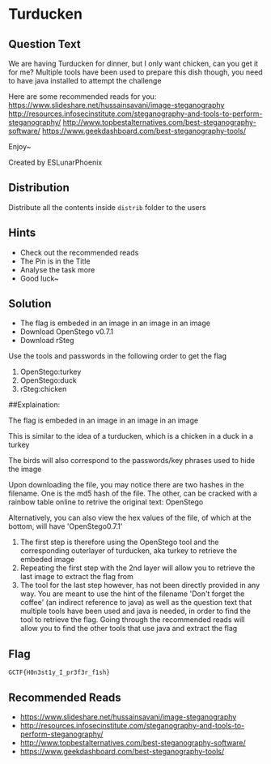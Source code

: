 # Turducken

## Question Text

We are having Turducken for dinner, but I only want chicken, can you get it for me?
Multiple tools have been used to prepare this dish though, you need to have java installed to attempt the challenge

Here are some recommended reads for you:
https://www.slideshare.net/hussainsavani/image-steganography
http://resources.infosecinstitute.com/steganography-and-tools-to-perform-steganography/
http://www.topbestalternatives.com/best-steganography-software/
https://www.geekdashboard.com/best-steganography-tools/

Enjoy~

Created by ESLunarPhoenix

## Distribution
Distribute all the contents inside `distrib` folder to the users

## Hints
* Check out the recommended reads
* The Pin is in the Title
* Analyse the task more
* Good luck~

## Solution
* The flag is embeded in an image in an image in an image
* Download OpenStego v0.7.1
* Download rSteg

Use the tools and passwords in the following order to get the flag
1. OpenStego:turkey
2. OpenStego:duck
3. rSteg:chicken

##Explaination:

The flag is embeded in an image in an image in an image

This is similar to the idea of a turducken, which is a chicken in a duck in a turkey

The birds will also correspond to the passwords/key phrases used to hide the image

Upon downloading the file, you may notice there are two hashes in the filename. One is the md5 hash of the file. The other, can be cracked with a rainbow table online to retrive the original text: OpenStego

Alternatively, you can also view the hex values of the file, of which at the bottom, will have 'OpenStego0.7.1'

1. The first step is therefore using the OpenStego tool and the corresponding outerlayer of turducken, aka turkey to retrieve the embeded image
2. Repeating the first step with the 2nd layer will allow you to retrieve the last image to extract the flag from
3. The tool for the last step however, has not been directly provided in any way. You are meant to use the hint of the filename 'Don't forget the coffee' (an indirect reference to java) as well as the question text that multiple tools have been used and java is needed, in order to find the tool to retrieve the flag. Going through the recommended reads will allow you to find the other tools that use java and extract the flag

## Flag
`GCTF{H0n3st1y_I_pr3f3r_f1sh}`

## Recommended Reads
* https://www.slideshare.net/hussainsavani/image-steganography
* http://resources.infosecinstitute.com/steganography-and-tools-to-perform-steganography/
* http://www.topbestalternatives.com/best-steganography-software/
* https://www.geekdashboard.com/best-steganography-tools/

